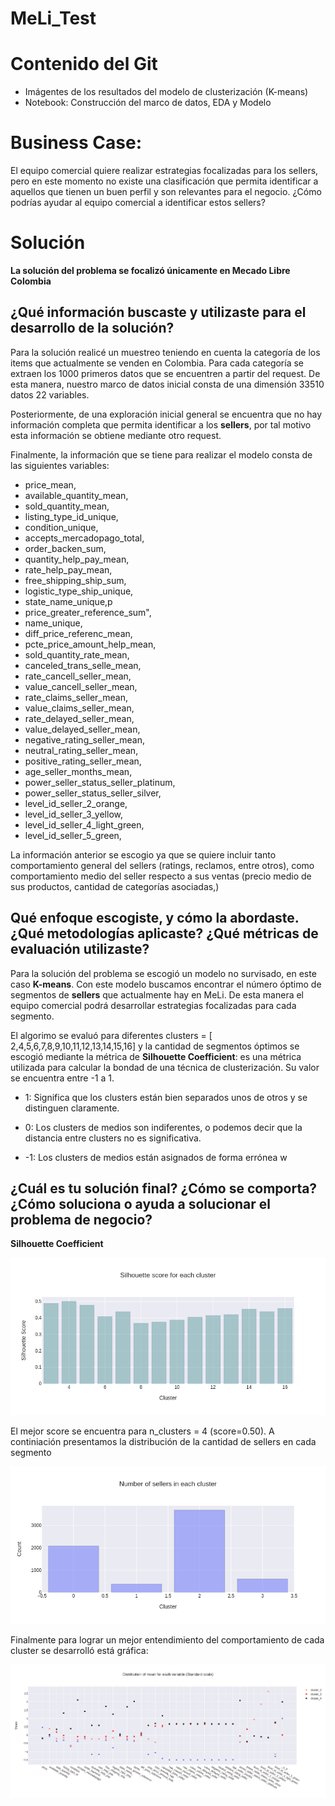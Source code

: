 # MeLi_Test

# **Contenido del Git**

* Imágentes de los resultados del modelo de clusterización (K-means)
* Notebook: Construcción del marco de datos, EDA y Modelo

# **Business Case**:
El equipo comercial quiere realizar estrategias focalizadas para los sellers, pero en
este momento no existe una clasificación que permita identificar a aquellos que tienen
un buen perfil y son relevantes para el negocio. ¿Cómo podrías ayudar al equipo
comercial a identificar estos sellers?

# **Solución**

**La solución del problema se focalizó únicamente en Mecado Libre Colombia**

## **¿Qué información buscaste y utilizaste para el desarrollo de la solución?**

Para la solución realicé un muestreo teniendo en cuenta la categoría de los items que actualmente se venden en Colombia. Para cada categoría se extraen los 1000 primeros datos que se encuentren a partir del request. De esta manera, nuestro marco de datos inicial consta de una dimensión 33510 datos 22 variables.

Posteriormente, de una exploración inicial general se encuentra que no hay información completa que permita identificar a los **sellers**, por tal motivo esta información se obtiene mediante otro request.

Finalmente, la información que se tiene para realizar el modelo consta de las siguientes variables:

* price_mean, 
* available_quantity_mean, 
* sold_quantity_mean,  
* listing_type_id_unique,
* condition_unique, 
* accepts_mercadopago_total, 
* order_backen_sum,
* quantity_help_pay_mean,
* rate_help_pay_mean,
* free_shipping_ship_sum, 
* logistic_type_ship_unique,  
* state_name_unique,p
* price_greater_reference_sum",
* name_unique, 
* diff_price_referenc_mean,
* pcte_price_amount_help_mean,
* sold_quantity_rate_mean,
* canceled_trans_selle_mean,	
* rate_cancell_seller_mean,	
* value_cancell_seller_mean,
* rate_claims_seller_mean,
* value_claims_seller_mean,	
* rate_delayed_seller_mean,
* value_delayed_seller_mean,	
* negative_rating_seller_mean,
* neutral_rating_seller_mean,
* positive_rating_seller_mean,	
* age_seller_months_mean,
* power_seller_status_seller_platinum,	
* power_seller_status_seller_silver,
* level_id_seller_2_orange,
* level_id_seller_3_yellow,
* level_id_seller_4_light_green,
* level_id_seller_5_green,

La información anterior se escogio ya que se quiere incluir tanto comportamiento general del sellers (ratings, reclamos, entre otros), como comportamiento medio del seller respecto a sus ventas (precio medio de sus productos, cantidad de categorías asociadas,)

## **Qué enfoque escogiste, y cómo la abordaste. ¿Qué metodologías aplicaste? ¿Qué métricas de evaluación utilizaste?**

Para la solución del problema se escogió un modelo no survisado, en este caso **K-means**. Con este modelo buscamos encontrar el número óptimo de segmentos de **sellers** que actualmente hay en MeLi. De esta manera el equipo comercial podrá desarrollar estrategias focalizadas para cada segmento.

El algorimo se evaluó para diferentes clusters = [ 2,4,5,6,7,8,9,10,11,12,13,14,15,16] y la cantidad de segmentos óptimos se escogió mediante la métrica de **Silhouette Coefficient**:  es una métrica utilizada para calcular la bondad de una técnica de clusterización. Su valor se encuentra entre -1 a 1.

* 1: Significa que los clusters están bien separados unos de otros y se distinguen claramente.

* 0: Los clusters de medios son indiferentes, o podemos decir que la distancia entre clusters no es significativa.

* -1: Los clusters de medios están asignados de forma errónea w

## **¿Cuál es tu solución final? ¿Cómo se comporta? ¿Cómo soluciona o ayuda a solucionar el problema de negocio?**

**Silhouette Coefficient**



![plot](./cluster_score.png)

El mejor score se encuentra para n_clusters = 4 (score=0.50). A continiación presentamos la distribución de la cantidad de sellers en cada segmento

![plot](./number_sellers_each_cluster.png)

Finalmente para lograr un mejor entendimiento del comportamiento de cada cluster se desarrolló está gráfica:

![plot](./id_behavior_of_each_cluster.png)
